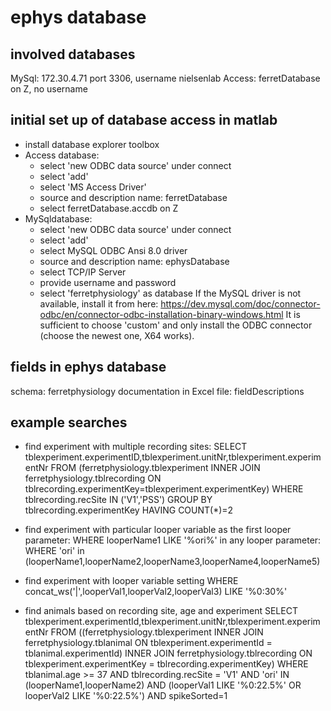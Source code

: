 # ephys database

## involved databases
MySql: 172.30.4.71 port 3306, username nielsenlab
Access: ferretDatabase on Z, no username

## initial set up of database access in matlab
- install database explorer toolbox
- Access database:
  - select 'new ODBC data source' under connect
  - select 'add'
  - select 'MS Access Driver'
  - source and description name: ferretDatabase
  - select ferretDatabase.accdb on Z
- MySqldatabase: 
  - select 'new ODBC data source' under connect
  - select 'add'
  - select MySQL ODBC Ansi 8.0 driver
  - source and description name: ephysDatabase
  - select TCP/IP Server
  - provide username and password
  - select 'ferretphysiology' as database
If the MySQL driver is not available, install it from here:
https://dev.mysql.com/doc/connector-odbc/en/connector-odbc-installation-binary-windows.html
It is sufficient to choose 'custom' and only install the ODBC connector (choose the newest one, X64 works).


## fields in ephys database
schema: ferretphysiology
documentation in Excel file: fieldDescriptions

## example searches
- find experiment with multiple recording sites:
  SELECT tblexperiment.experimentID,tblexperiment.unitNr,tblexperiment.experimentNr
  FROM (ferretphysiology.tblexperiment
  INNER JOIN ferretphysiology.tblrecording 
  ON tblrecording.experimentKey=tblexperiment.experimentKey)
  WHERE tblrecording.recSite IN ('V1','PSS')
  GROUP BY tblrecording.experimentKey
  HAVING COUNT(*)=2

- find experiment with particular looper variable
  as the first looper parameter:
  WHERE looperName1 LIKE '%ori%'
  in any looper parameter:
  WHERE 'ori' in (looperName1,looperName2,looperName3,looperName4,looperName5)         

- find experiment with looper variable setting
  WHERE concat_ws('|',looperVal1,looperVal2,looperVal3) LIKE '%0:30%'

- find animals based on recording site, age and experiment
  SELECT tblexperiment.experimentId,tblexperiment.unitNr,tblexperiment.experimentNr
  FROM ((ferretphysiology.tblexperiment
  INNER JOIN ferretphysiology.tblanimal
  ON tblexperiment.experimentId = tblanimal.experimentId)
  INNER JOIN ferretphysiology.tblrecording
  ON tblexperiment.experimentKey = tblrecording.experimentKey)
  WHERE tblanimal.age >= 37
  AND tblrecording.recSite = 'V1'
  AND 'ori' IN (looperName1,looperName2)
  AND (looperVal1 LIKE '%0:22.5%' OR looperVal2 LIKE '%0:22.5%')
  AND  spikeSorted=1